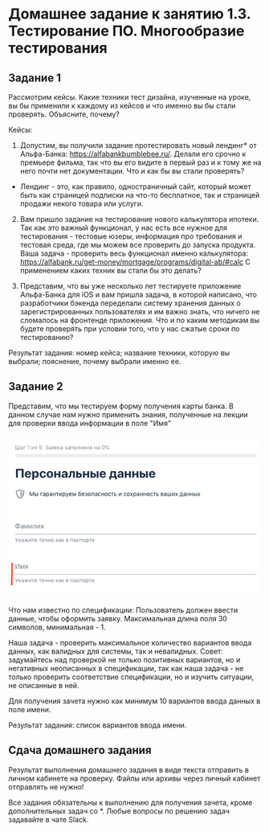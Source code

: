 
# Домашнее задание к занятию 1.3. Тестирование ПО. Многообразие тестирования
## Задание 1

Рассмотрим кейсы. Какие техники тест дизайна, изученные на уроке, вы бы применили к каждому из кейсов и что именно вы бы стали проверять. Объясните, почему?

Кейсы:

1. Допустим, вы получили задание протестировать новый лендинг* от Альфа-Банка: https://alfabankbumblebee.ru/. 
Делали его срочно к премьере фильма, так что вы его видите в первый раз и к тому же на него почти нет документации. Что и как бы вы стали проверять? 
* Лендинг - это, как правило, одностраничный сайт, который может быть как страницей подписки на что-то бесплатное, так и страницей продажи некого товара или услуги.

2. Вам пришло задание на тестирование нового калькулятора ипотеки. Так как это важный функционал, у нас есть все нужное для тестирования - тестовые юзеры, информация про требования и тестовая среда, где мы можем все проверить до запуска продукта. Ваша задача - проверить весь функционал именно калькулятора: https://alfabank.ru/get-money/mortgage/programs/digital-ab/#calc
С применением каких техник вы стали бы это делать?

3. Представим, что вы уже несколько лет тестируете приложение Альфа-Банка для iOS и вам пришла задача, в которой написано, что разработчики бэкенда переделали систему хранения данных о зарегистрированных пользователях и им важно знать, что ничего не сломалось на фронтенде приложения. Что и по каким методикам вы будете проверять при условии того, что у нас сжатые сроки по тестированию?

Результат задания: номер кейса; название техники, которую вы выбрали; пояснение, почему выбрали именно ее.

## Задание 2 

Представим, что мы тестируем форму получения карты банка. В данном случае нам нужно применить знания, полученные на лекции для проверки ввода информации в поле "Имя"

![Image of the game](./img/%D0%91%D0%B5%D0%B7%20%D0%BD%D0%B0%D0%B7%D0%B2%D0%B0%D0%BD%D0%B8%D1%8F.png)

Что нам известно по спецификации:
Пользователь должен ввести данные, чтобы оформить заявку. Максимальная длина поля 30 символов, минимальная - 1.

Наша задача - проверить максимальное количество вариантов ввода данных, как валидных для системы, так и невалидных. Совет: задумайтесь над проверкой не только позитивных вариантов, но и негативных неописанных в спецификации, так как наша задача - не только проверить соответствие спецификации, но и изучить ситуации, не описанные в ней.

Для получения зачета нужно как минимум 10 вариантов ввода данных в поле имени.

Результат задания: список вариантов ввода имени.

## Сдача домашнего задания

Результат выполнения домашнего задания в виде текста отправить в личном кабинете на проверку. Файлы или архивы через личный кабинет отправлять не нужно!

Все задания обязательны к выполнению для получения зачета, кроме дополнительных задач со *. Любые вопросы по решению задач задавайте в чате Slack.
